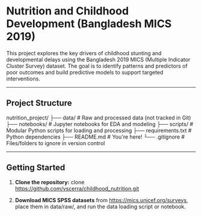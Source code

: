 # Nutrition and Childhood Development (Bangladesh MICS 2019)

This project explores the key drivers of childhood stunting and developmental delays using the Bangladesh 2019 MICS (Multiple Indicator Cluster Survey) dataset. The goal is to identify patterns and predictors of poor outcomes and build predictive models to support targeted interventions.

---

## Project Structure
nutrition_project/
├── data/ # Raw and processed data (not tracked in Git)
├── notebooks/ # Jupyter notebooks for EDA and modeling
├── scripts/ # Modular Python scripts for loading and processing
├── requirements.txt # Python dependencies
├── README.md # You're here!
└── .gitignore # Files/folders to ignore in version control

---

## Getting Started

1. **Clone the repository:**
clone https://github.com/vscerra/childhood_nutrition.git


2. **Download MICS SPSS datasets**
from https://mics.unicef.org/surveys, place them in data/raw/, and run the data loading script or notebook.

